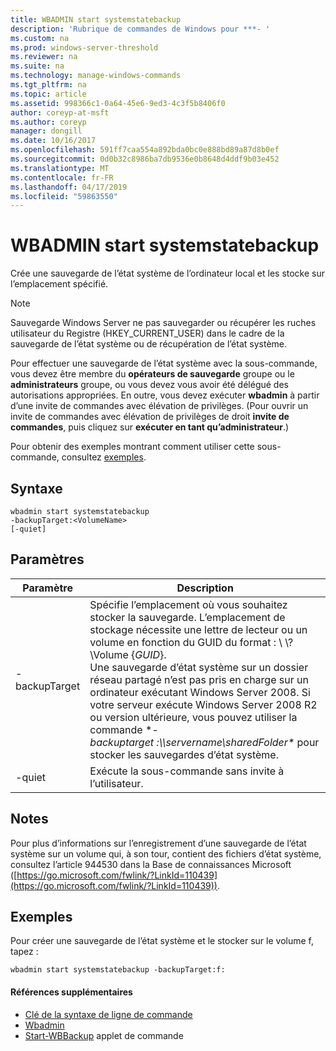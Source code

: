 ```yaml
---
title: WBADMIN start systemstatebackup
description: 'Rubrique de commandes de Windows pour ***- '
ms.custom: na
ms.prod: windows-server-threshold
ms.reviewer: na
ms.suite: na
ms.technology: manage-windows-commands
ms.tgt_pltfrm: na
ms.topic: article
ms.assetid: 998366c1-0a64-45e6-9ed3-4c3f5b8406f0
author: coreyp-at-msft
ms.author: coreyp
manager: dongill
ms.date: 10/16/2017
ms.openlocfilehash: 591ff7caa554a892bda0bc0e888bd89a87d8b0ef
ms.sourcegitcommit: 0d0b32c8986ba7db9536e0b8648d4ddf9b03e452
ms.translationtype: MT
ms.contentlocale: fr-FR
ms.lasthandoff: 04/17/2019
ms.locfileid: "59863550"
---
```

# <a name="wbadmin-start-systemstatebackup"></a>WBADMIN start systemstatebackup



Crée une sauvegarde de l’état système de l’ordinateur local et les stocke sur l’emplacement spécifié.

> [!NOTE]
> Sauvegarde Windows Server ne pas sauvegarder ou récupérer les ruches utilisateur du Registre (HKEY_CURRENT_USER) dans le cadre de la sauvegarde de l’état système ou de récupération de l’état système.

Pour effectuer une sauvegarde de l’état système avec la sous-commande, vous devez être membre du **opérateurs de sauvegarde** groupe ou le **administrateurs** groupe, ou vous devez vous avoir été délégué des autorisations appropriées. En outre, vous devez exécuter **wbadmin** à partir d’une invite de commandes avec élévation de privilèges. (Pour ouvrir un invite de commandes avec élévation de privilèges de droit **invite de commandes**, puis cliquez sur **exécuter en tant qu’administrateur**.)

Pour obtenir des exemples montrant comment utiliser cette sous-commande, consultez [exemples](#BKMK_examples).

## <a name="syntax"></a>Syntaxe

```
wbadmin start systemstatebackup
-backupTarget:<VolumeName>
[-quiet]
```

## <a name="parameters"></a>Paramètres

|Paramètre|Description|
|---------|-----------|
|-backupTarget|Spécifie l’emplacement où vous souhaitez stocker la sauvegarde. L’emplacement de stockage nécessite une lettre de lecteur ou un volume en fonction du GUID du format : \\ \\? \Volume {*GUID*}.</br>Une sauvegarde d’état système sur un dossier réseau partagé n’est pas pris en charge sur un ordinateur exécutant Windows Server 2008. Si votre serveur exécute Windows Server 2008 R2 ou version ultérieure, vous pouvez utiliser la commande **- backuptarget :\\\\servername\sharedFolder\**  pour stocker les sauvegardes d’état système.|
|-quiet|Exécute la sous-commande sans invite à l’utilisateur.|

## <a name="remarks"></a>Notes

Pour plus d’informations sur l’enregistrement d’une sauvegarde de l’état système sur un volume qui, à son tour, contient des fichiers d’état système, consultez l’article 944530 dans la Base de connaissances Microsoft ([https://go.microsoft.com/fwlink/?LinkId=110439](https://go.microsoft.com/fwlink/?LinkId=110439)).

## <a name="BKMK_examples"></a>Exemples

Pour créer une sauvegarde de l’état système et le stocker sur le volume f, tapez :
```
wbadmin start systemstatebackup -backupTarget:f:
```

#### <a name="additional-references"></a>Références supplémentaires

-   [Clé de la syntaxe de ligne de commande](command-line-syntax-key.md)
-   [Wbadmin](wbadmin.md)
-   [Start-WBBackup](https://technet.microsoft.com/library/jj902459.aspx) applet de commande